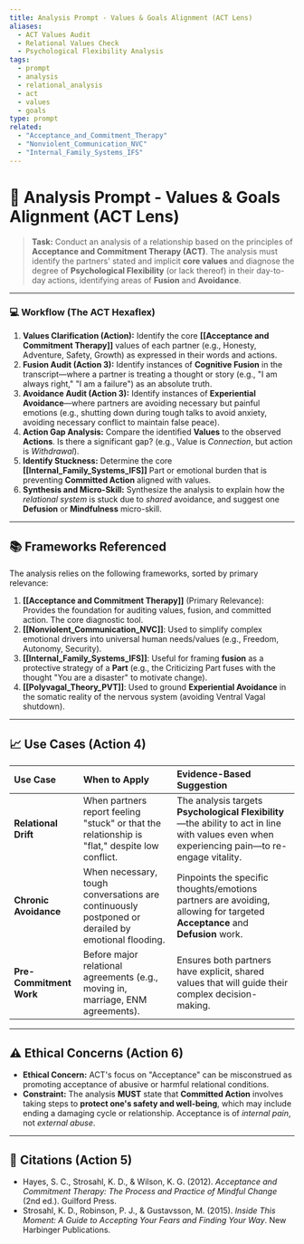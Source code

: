 ```yaml
---
title: Analysis Prompt - Values & Goals Alignment (ACT Lens)
aliases:
  - ACT Values Audit
  - Relational Values Check
  - Psychological Flexibility Analysis
tags:
  - prompt
  - analysis
  - relational_analysis
  - act
  - values
  - goals
type: prompt
related:
  - "Acceptance_and_Commitment_Therapy"
  - "Nonviolent_Communication_NVC"
  - "Internal_Family_Systems_IFS"
---
```


<!-- @format -->

# 🌱 Analysis Prompt - Values & Goals Alignment (ACT Lens)

> **Task:** Conduct an analysis of a relationship based on the principles of **Acceptance and Commitment Therapy (ACT)**. The analysis must identify the partners' stated and implicit **core values** and diagnose the degree of **Psychological Flexibility** (or lack thereof) in their day-to-day actions, identifying areas of **Fusion** and **Avoidance**.

---

### 💻 Workflow (The ACT Hexaflex)

1.  **Values Clarification (Action):** Identify the core **[[Acceptance and Commitment Therapy]]** values of each partner (e.g., Honesty, Adventure, Safety, Growth) as expressed in their words and actions.
2.  **Fusion Audit (Action 3):** Identify instances of **Cognitive Fusion** in the transcript—where a partner is treating a thought or story (e.g., "I am always right," "I am a failure") as an absolute truth.
3.  **Avoidance Audit (Action 3):** Identify instances of **Experiential Avoidance**—where partners are avoiding necessary but painful emotions (e.g., shutting down during tough talks to avoid anxiety, avoiding necessary conflict to maintain false peace).
4.  **Action Gap Analysis:** Compare the identified **Values** to the observed **Actions**. Is there a significant gap? (e.g., Value is _Connection_, but action is _Withdrawal_).
5.  **Identify Stuckness:** Determine the core **[[Internal_Family_Systems_IFS]]** Part or emotional burden that is preventing **Committed Action** aligned with values.
6.  **Synthesis and Micro-Skill:** Synthesize the analysis to explain how the _relational system_ is stuck due to _shared_ avoidance, and suggest one **Defusion** or **Mindfulness** micro-skill.

---

## 📚 Frameworks Referenced

The analysis relies on the following frameworks, sorted by primary relevance:

1.  **[[Acceptance and Commitment Therapy]]** (Primary Relevance): Provides the foundation for auditing values, fusion, and committed action. The core diagnostic tool.
2.  **[[Nonviolent_Communication_NVC]]**: Used to simplify complex emotional drivers into universal human needs/values (e.g., Freedom, Autonomy, Security).
3.  **[[Internal_Family_Systems_IFS]]**: Useful for framing **fusion** as a protective strategy of a **Part** (e.g., the Criticizing Part fuses with the thought "You are a disaster" to motivate change).
4.  **[[Polyvagal_Theory_PVT]]**: Used to ground **Experiential Avoidance** in the somatic reality of the nervous system (avoiding Ventral Vagal shutdown).

---

## 📈 Use Cases (Action 4)

| Use Case                | When to Apply                                                                                     | Evidence-Based Suggestion                                                                                                                    |
| :---------------------- | :------------------------------------------------------------------------------------------------ | :------------------------------------------------------------------------------------------------------------------------------------------- |
| **Relational Drift**    | When partners report feeling "stuck" or that the relationship is "flat," despite low conflict.    | The analysis targets **Psychological Flexibility**—the ability to act in line with values even when experiencing pain—to re-engage vitality. |
| **Chronic Avoidance**   | When necessary, tough conversations are continuously postponed or derailed by emotional flooding. | Pinpoints the specific thoughts/emotions partners are avoiding, allowing for targeted **Acceptance** and **Defusion** work.                  |
| **Pre-Commitment Work** | Before major relational agreements (e.g., moving in, marriage, ENM agreements).                   | Ensures both partners have explicit, shared values that will guide their complex decision-making.                                            |

---

## ⚠️ Ethical Concerns (Action 6)

- **Ethical Concern:** ACT's focus on "Acceptance" can be misconstrued as promoting acceptance of abusive or harmful relational conditions.
- **Constraint:** The analysis **MUST** state that **Committed Action** involves taking steps to **protect one's safety and well-being**, which may include ending a damaging cycle or relationship. Acceptance is of _internal pain_, not _external abuse_.

---

## 📖 Citations (Action 5)

- Hayes, S. C., Strosahl, K. D., & Wilson, K. G. (2012). _Acceptance and Commitment Therapy: The Process and Practice of Mindful Change_ (2nd ed.). Guilford Press.
- Strosahl, K. D., Robinson, P. J., & Gustavsson, M. (2015). _Inside This Moment: A Guide to Accepting Your Fears and Finding Your Way_. New Harbinger Publications.
